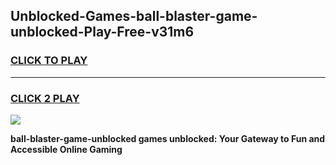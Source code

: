 
## Unblocked-Games-ball-blaster-game-unblocked-Play-Free-v31m6
<h3>
<a href="https://premium76.site?title=ball-blaster-game-unblocked&ref=18A1">CLICK TO PLAY</a></h3>
<hr>

<h3>
<a href="https://premium76.site?title=ball-blaster-game-unblocked&ref=18A1">CLICK 2 PLAY</a>
  
</h3>

<a href="https://premium76.site?title=ball-blaster-game-unblocked&ref=18A1"><img src="https://clearcache.store/games.png"></a>


**ball-blaster-game-unblocked games unblocked: Your Gateway to Fun and Accessible Online Gaming**
